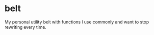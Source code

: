 # belt
My personal utility belt with functions I use commonly and want to stop rewriting every time.
